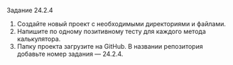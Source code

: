 Задание 24.2.4
1) Создайте новый проект с необходимыми директориями и файлами.
2) Напишите по одному позитивному тесту для каждого метода калькулятора.
3) Папку проекта загрузите на GitHub. В названии репозитория добавьте номер задания — 24.2.4. 
